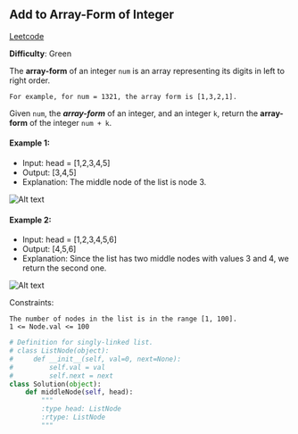## Add to Array-Form of Integer

[Leetcode](https://leetcode.com/problems/add-to-array-form-of-integer/)

**Difficulty**: Green

The __array-form__ of an integer ```num``` is an array representing its digits in left to right order.

    For example, for num = 1321, the array form is [1,3,2,1].

Given ```num```, the ___array-form___ of an integer, and an integer ```k```, return the __array-form__ of the integer ```num + k```.

#### Example 1: 
- Input: head = [1,2,3,4,5]
- Output: [3,4,5]
- Explanation: The middle node of the list is node 3.

![Alt text](https://assets.leetcode.com/uploads/2021/07/23/lc-midlist1.jpg)

#### Example 2: 
- Input: head = [1,2,3,4,5,6]
- Output: [4,5,6]
- Explanation: Since the list has two middle nodes with values 3 and 4, we return the second one.

![Alt text](https://assets.leetcode.com/uploads/2021/07/23/lc-midlist2.jpg)

Constraints:

    The number of nodes in the list is in the range [1, 100].
    1 <= Node.val <= 100

    
```Python
# Definition for singly-linked list.
# class ListNode(object):
#     def __init__(self, val=0, next=None):
#         self.val = val
#         self.next = next
class Solution(object):
    def middleNode(self, head):
        """
        :type head: ListNode
        :rtype: ListNode
        """
        
```


